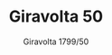 ---
designer: Alberto Basaglia Natalia Rota Nodari
description: "Giravolta%20is%20a%20wireless%20lighting%20distinguished%20by%20a%20contemporary%20design.%20The%20main%20elements%20are%20two%20discs%20in%20plastic%20material%2C%20the%20base%20and%20the%20LED%20diffuser%20which%20rotates%20360%20degrees%20and%20direct%20the%20light%2C%20and%20an%20arc%20made%20in%20extruded%20aluminium%20that%20surrounds%20the%20two%20discs%20to%20create%20a%20practical%20handle.%20The%20luminaire%20incorporates%20the%20LED%20board%2C%20the%20lithium%20battery%2C%20the%20micro%20USB%20device%20for%20recharge%20and%20the%20power%20button.%20A%20magnet%20in%20the%20base%20as%20optional%20allows%20the%20fixing%20of%20the%20lighting%20on%20metal%20surfaces%2C%20even%20wall.%20Height%20500%20mm."
image_primary: img/Giravolta_1799-50_01_zoom.jpg
image_secondary: img/Giravolta_1799-50_02_zoom.jpg
manufacturer: Pedrali
href: https://www.pedrali.it/en/products/catalog/Lighting-GIRAVOLTA-1799-50/
subtitle: Giravolta 1799/50
title: Giravolta 50
image_thumb: img/Giravolta_1799-50_cover.jpg
tags: 
  - pedrali
  - lamps
category: lamps
slug: /manufacturers/pedrali/lamps/alberto-basaglia-natalia-rota-nodari-giravolta-50
---